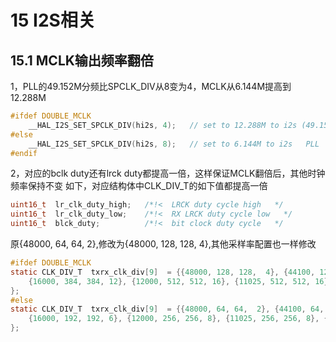 # 15 I2S相关
## 15.1 MCLK输出频率翻倍
1，PLL的49.152M分频比SPCLK_DIV从8变为4，MCLK从6.144M提高到12.288M<br>
```c
#ifdef DOUBLE_MCLK    
    __HAL_I2S_SET_SPCLK_DIV(hi2s, 4);   // set to 12.288M to i2s (49.152M/4=12.288M)  PLL 
#else
    __HAL_I2S_SET_SPCLK_DIV(hi2s, 8);   // set to 6.144M to i2s   PLL
#endif
```
2，对应的bclk duty还有lrck duty都提高一倍，这样保证MCLK翻倍后，其他时钟频率保持不变
如下，对应结构体中CLK_DIV_T的如下值都提高一倍<br>
```c
uint16_t  lr_clk_duty_high;   /*!<  LRCK duty cycle high   */
uint16_t  lr_clk_duty_low;    /*!<  RX LRCK duty cycle low   */
uint16_t  blck_duty;          /*!<  bit clock duty cycle   */
```
原{48000, 64, 64,  2},修改为{48000, 128, 128,  4},其他采样率配置也一样修改<br>
```c
#ifdef DOUBLE_MCLK
static CLK_DIV_T  txrx_clk_div[9]  = {{48000, 128, 128,  4}, {44100, 128, 128,  4}, {32000, 192, 192,  6}, {24000, 256, 256, 8}, {22050, 256, 256,  8},
    {16000, 384, 384, 12}, {12000, 512, 512, 16}, {11025, 512, 512, 16}, { 8000, 768, 768, 24}
};
#else
static CLK_DIV_T  txrx_clk_div[9]  = {{48000, 64, 64,  2}, {44100, 64, 64,  2}, {32000, 96, 96,  3}, {24000, 128, 128, 4}, {22050, 128, 128,  4},
    {16000, 192, 192, 6}, {12000, 256, 256, 8}, {11025, 256, 256, 8}, { 8000, 384, 384, 12}
};
```

